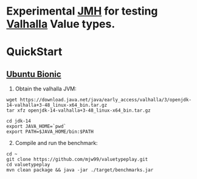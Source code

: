 # Experimental [JMH](http://openjdk.java.net/projects/code-tools/jmh/) for testing [Valhalla](http://jdk.java.net/valhalla/) Value types.
 

# QuickStart

## [Ubuntu Bionic](http://releases.ubuntu.com/bionic)

1. Obtain the valhalla JVM:
```
wget https://download.java.net/java/early_access/valhalla/3/openjdk-14-valhalla+3-48_linux-x64_bin.tar.gz
tar xfz openjdk-14-valhalla+3-48_linux-x64_bin.tar.gz

cd jdk-14
export JAVA_HOME=`pwd`
export PATH=$JAVA_HOME/bin:$PATH
```

2. Compile and run the benchmark:

```
cd ~
git clone https://github.com/mjw99/valuetypeplay.git
cd valuetypeplay
mvn clean package && java -jar ./target/benchmarks.jar
```

